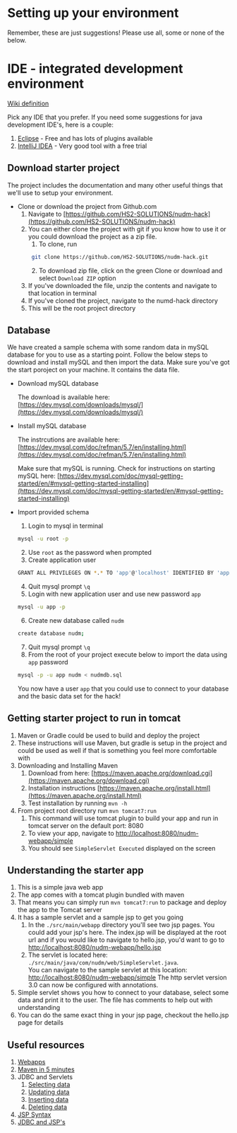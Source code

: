 # Setting up your environment
Remember, these are just suggestions!  Please use all, some or none of the below.

# IDE - integrated development environment
[Wiki definition](https://en.wikipedia.org/wiki/Integrated_development_environment)  

Pick any IDE that you prefer.  If you need some suggestions for java development IDE's, here is a couple:
1. [Eclipse](https://www.eclipse.org/users/) - Free and has lots of plugins available
2. [IntelliJ IDEA](https://www.jetbrains.com/idea/download/#section=mac) -  Very good tool with a free trial

## Download starter project
The project includes the documentation and many other useful things that we'll use to setup your environment.

* Clone or download the project from Github.com
    1. Navigate to [https://github.com/HS2-SOLUTIONS/nudm-hack](https://github.com/HS2-SOLUTIONS/nudm-hack)
    2. You can either clone the project with git if you know how to use it or you could download the project as a zip file.
        1. To clone, run 
        ```bash
         git clone https://github.com/HS2-SOLUTIONS/nudm-hack.git
        ```
        2. To download zip file, click on the green Clone or download and select `Download ZIP` option
    3. If you've downloaded the file, unzip the contents and navigate to that location in terminal  
    4. If you've cloned the project, navigate to the numd-hack directory
    5. This will be the root project directory

## Database
We have created a sample schema with some random data in mySQL database for you to use as a starting point.  Follow the below steps to download and install mySQL and then import the data.  Make sure you've got the start poroject on your machine.  It contains the data file.

* Download mySQL database

    The download is available here: [https://dev.mysql.com/downloads/mysql/](https://dev.mysql.com/downloads/mysql/)
    
* Install mySQL database
    
    The instrcutions are available here: [https://dev.mysql.com/doc/refman/5.7/en/installing.html](https://dev.mysql.com/doc/refman/5.7/en/installing.html)
    
    Make sure that mySQL is running.  Check for instructions on starting mySQL here: [https://dev.mysql.com/doc/mysql-getting-started/en/#mysql-getting-started-installing](https://dev.mysql.com/doc/mysql-getting-started/en/#mysql-getting-started-installing)
    
* Import provided schema
    1. Login to mysql in terminal
    ```bash
    mysql -u root -p
    ```
    2. Use `root` as the password when prompted
    3. Create application user
    ```bash
    GRANT ALL PRIVILEGES ON *.* TO 'app'@'localhost' IDENTIFIED BY 'app';
    ```
    4. Quit mysql prompt `\q`
    5. Login with new application user and use new password `app`
    ```bash
    mysql -u app -p
    ```
    6. Create new database called `nudm`
    ```bash
    create database nudm;
    ```
    7. Quit mysql prompt `\q`
    8. From the root of your project execute below to import the data using `app` password
    ```bash
    mysql -p -u app nudm < nudmdb.sql
    ```
    
    You now have a user `app` that you could use to connect to your database and the basic data set for the hack!
    
## Getting starter project to run in tomcat
1. Maven or Gradle could be used to build and deploy the project
2. These instructions will use Maven, but gradle is setup in the project and could be used as well if that is something you feel more comfortable with
3. Downloading and Installing Maven
    1. Download from here: [https://maven.apache.org/download.cgi](https://maven.apache.org/download.cgi)
    2. Installation instructions [https://maven.apache.org/install.html](https://maven.apache.org/install.html)
    3. Test installation by running `mvn -h`
4. From project root directory run `mvn tomcat7:run`
    1. This command will use tomcat plugin to build your app and run in tomcat server on the default port: 8080
    2. To view your app, navigate to [http://localhost:8080/nudm-webapp/simple](http://localhost:8080/nudm-webapp/simple)
    3. You should see `SimpleServlet Executed` displayed on the screen
    
## Understanding the starter app
1. This is a simple java web app
2. The app comes with a tomcat plugin bundled with maven
3. That means you can simply run `mvn tomcat7:run` to package and deploy the app to the Tomcat server
2. It has a sample servlet and a sample jsp to get you going
    1. In the `./src/main/webapp` directory you'll see two jsp pages.  You could add your jsp's here.  The index.jsp will be displayed at the root url and if you would like to navigate to hello.jsp, you'd want to go to [http://localhost:8080/nudm-webapp/hello.jsp](http://localhost:8080/nudm-webapp/hello.jsp)
    2. The servlet is located here: `./src/main/java/com/nudm/web/SimpleServlet.java`.    
    You can navigate to the sample servlet at this location: [http://localhost:8080/nudm-webapp/simple](http://localhost:8080/nudm-webapp/simple) The http servlet version 3.0 can now be configured with annotations.
3. Simple servlet shows you how to connect to your database, select some data and print it to the user.  The file has comments to help out with understanding
4. You can do the same exact thing in your jsp page, checkout the hello.jsp page for details

## Useful resources
1. [Webapps](https://www.journaldev.com/1854/java-web-application-tutorial-for-beginners)
2. [Maven in 5 minutes](https://maven.apache.org/guides/getting-started/maven-in-five-minutes.html)
2. JDBC and Servlets
    1. [Selecting data](https://www.mkyong.com/jdbc/jdbc-statement-example-select-list-of-the-records/)
    2. [Updating data](https://www.mkyong.com/jdbc/jdbc-statement-example-update-a-record/?utm_source=mkyong&utm_medium=author&utm_campaign=related-post&utm_content=3)
    3. [Inserting data](https://www.mkyong.com/jdbc/jdbc-statement-example-insert-a-record/?utm_source=mkyong&utm_medium=author&utm_campaign=related-post&utm_content=2)
    4. [Deleting data](https://www.mkyong.com/jdbc/jdbc-statement-example-delete-a-record/?utm_source=mkyong&utm_medium=author&utm_campaign=related-post&utm_content=2)
4. [JSP Syntax](https://www.tutorialspoint.com/jsp/jsp_syntax.htm)
5. [JDBC and JSP's](https://docs.oracle.com/cd/A97336_01/buslog.102/a83726/basics7.htm)
